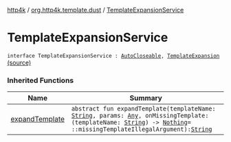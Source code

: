 [http4k](../index.md) / [org.http4k.template.dust](index.md) / [TemplateExpansionService](./-template-expansion-service.md)

# TemplateExpansionService

`interface TemplateExpansionService : `[`AutoCloseable`](http://docs.oracle.com/javase/6/docs/api/java/lang/AutoCloseable.html)`, `[`TemplateExpansion`](-template-expansion/index.md) [(source)](https://github.com/http4k/http4k/blob/master/http4k-template-dust/src/main/kotlin/org/http4k/template/dust/Dust.kt#L25)

### Inherited Functions

| Name | Summary |
|---|---|
| [expandTemplate](-template-expansion/expand-template.md) | `abstract fun expandTemplate(templateName: `[`String`](https://kotlinlang.org/api/latest/jvm/stdlib/kotlin/-string/index.html)`, params: `[`Any`](https://kotlinlang.org/api/latest/jvm/stdlib/kotlin/-any/index.html)`, onMissingTemplate: (templateName: `[`String`](https://kotlinlang.org/api/latest/jvm/stdlib/kotlin/-string/index.html)`) -> `[`Nothing`](https://kotlinlang.org/api/latest/jvm/stdlib/kotlin/-nothing/index.html)` = ::missingTemplateIllegalArgument): `[`String`](https://kotlinlang.org/api/latest/jvm/stdlib/kotlin/-string/index.html) |

